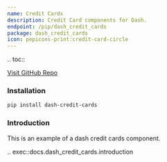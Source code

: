 ```yaml
---
name: Credit Cards
description: Credit Card components for Dash.
endpoint: /pip/dash_credit_cards
package: dash_credit_cards
icon: pepicons-print:credit-card-circle
---
```


.. toc::

[Visit GitHub Repo](https://github.com/pip-install-python/dash_credit_cards)

### Installation

```bash
pip install dash-credit-cards
```

### Introduction

This is an example of a dash credit cards component.

.. exec::docs.dash_credit_cards.introduction

